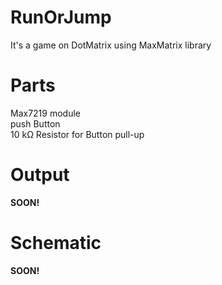 # RunOrJump
It's a game on DotMatrix using MaxMatrix library

# Parts
Max7219 module<br />
push Button<br />
10 kΩ Resistor for Button pull-up

# Output
<b>SOON!</b>

# Schematic
<b>SOON!</b>

